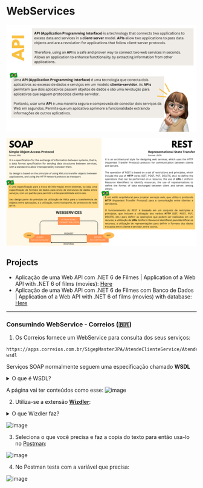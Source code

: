 # WebServices

![alt text](https://github.com/keziacamposcs/WebServices/blob/main/README/1.png)

![alt text](https://github.com/keziacamposcs/WebServices/blob/main/README/2.png)

## Projects

- Aplicação de uma Web API com .NET 6 de Filmes | Application of a Web API with .NET 6 of films (movies): [Here](https://github.com/keziacamposcs/WebServices/tree/main/FilmesApi)
- Aplicação de uma Web API com .NET 6 de Filmes com Banco de Dados | Application of a Web API with .NET 6 of films (movies) with database: [Here](https://github.com/keziacamposcs/WebServices/tree/main/FilmesApiBD)

---
### Consumindo WebService - Correios (🇧🇷)

1) Os Correios fornece um WebService para consulta dos seus serviços:

```url
https://apps.correios.com.br/SigepMasterJPA/AtendeClienteService/AtendeCliente?wsdl
```

Serviços SOAP normalmente seguem uma especificação chamado **WSDL**

<details><summary>O que é WSDL?</summary>

WSDL (Web Services Description Language) é uma linguagem baseada em XML usada para descrever serviços web e definir a interface de um serviço. O objetivo do WSDL é fornecer uma descrição formal e precisa de como um serviço web pode ser acessado e utilizado por um cliente.

O WSDL define as operações que um serviço oferece, os parâmetros de entrada e saída para cada operação e a forma como esses parâmetros são codificados. Ele também define a localização do serviço (URL) e o protocolo de comunicação utilizado (como SOAP ou REST).

O documento WSDL é uma descrição em formato XML que pode ser consumida por ferramentas de desenvolvimento para gerar código cliente e servidor automaticamente, facilitando a integração entre sistemas distribuídos.

Um exemplo de uso do WSDL é em serviços SOAP. Quando um cliente precisa se comunicar com um serviço SOAP, ele pode consultar o documento WSDL para obter informações sobre as operações disponíveis, como chamar essas operações e quais parâmetros são necessários para cada uma. Com base nessas informações, o cliente pode gerar o código necessário para chamar o serviço e enviar as solicitações.

O WSDL é uma parte importante do desenvolvimento de serviços web, pois permite a comunicação e integração entre sistemas distribuídos, independentemente das plataformas e tecnologias utilizadas.
</details>

A página vai ter conteúdos como esse:
![image](https://github.com/keziacamposcs/WebServices/assets/32270979/a7125e95-a465-4cce-a036-3f183eec8243)


2) Utiliza-se a extensão [**Wizdler**](https://chrome.google.com/webstore/detail/wizdler/oebpmncolmhiapingjaagmapififiakb):

<details><summary>O que Wizdler faz?</summary>
Wizdler é uma extensão do Google Chrome que permite testar serviços web baseados em protocolo SOAP diretamente do navegador. Com o Wizdler, é possível enviar mensagens SOAP para um serviço web e visualizar a resposta do servidor, sem a necessidade de instalar uma ferramenta dedicada de testes de SOAP.

O Wizdler é fácil de usar: basta instalar a extensão no navegador e inserir a URL do serviço web que se deseja testar. A partir daí, é possível explorar as operações disponíveis, visualizar as mensagens SOAP que serão enviadas e as respostas recebidas do servidor.

Além disso, o Wizdler também permite personalizar as configurações de envio das mensagens SOAP, como adicionar cabeçalhos personalizados ou alterar o tipo de codificação utilizado.

O Wizdler é uma ferramenta útil para desenvolvedores que precisam testar serviços web baseados em protocolo SOAP, pois permite uma forma fácil e rápida de verificar a comunicação entre o cliente e o servidor. Ele também é útil para entender como os serviços web SOAP funcionam e para depurar problemas de integração entre sistemas distribuídos.
</details>


![image](https://github.com/keziacamposcs/WebServices/assets/32270979/969b84d0-31a4-4cd1-8584-0ee01102bbea)


3) Seleciona o que você precisa e faz a copia do texto para então usa-lo no [Postman](https://www.postman.com):

![image](https://github.com/keziacamposcs/WebServices/assets/32270979/9ffae27e-f00c-46b8-8e1c-e3b152a00423)

4) No Postman testa com a variável que precisa:

![image](https://github.com/keziacamposcs/WebServices/assets/32270979/3d5d6d80-8ea9-407d-aca5-316bc1c0c6f1)
